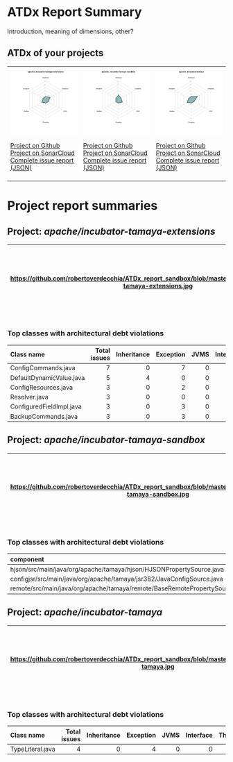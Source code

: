 
# ATDx Report Summary

Introduction, meaning of dimensions, other?

## ATDx of your projects
||||
|-|-|-|
|<img src="https://github.com/robertoverdecchia/ATDx_report_sandbox/blob/master/plots/apache_incubator-tamaya-extensions.jpg"/> <p style="text-align:left">[Project on Github](https://github.com/apache/incubator-tamaya-extensions) <br> [Project on SonarCloud ](https://sonarcloud.io/dashboard?id=apache_incubator-tamaya-extensions) <br> [Complete issue report (JSON)](./json/apache_incubator-tamaya-extensions.json)</p>|<img src="https://github.com/robertoverdecchia/ATDx_report_sandbox/blob/master/plots/apache_incubator-tamaya-sandbox.jpg"/> <p style="text-align:left">[Project on Github](https://github.com/apache/incubator-tamaya-sandbox) <br> [Project on SonarCloud ](https://sonarcloud.io/dashboard?id=apache_incubator-tamaya-sandbox) <br> [Complete issue report (JSON)](./json/apache_incubator-tamaya-sandbox.json)</p>|<img src="https://github.com/robertoverdecchia/ATDx_report_sandbox/blob/master/plots/apache_incubator-tamaya.jpg"/> <p style="text-align:left">[Project on Github](https://github.com/apache/incubator-tamaya) <br> [Project on SonarCloud ](https://sonarcloud.io/dashboard?id=apache_incubator-tamaya) <br> [Complete issue report (JSON)](./json/apache_incubator-tamaya.json)</p>
 | |

# Project report summaries
## Project: _apache/incubator-tamaya-extensions_
|https://github.com/robertoverdecchia/ATDx_report_sandbox/blob/master/plots/apache_incubator-tamaya-extensions.jpg|<p style="text-align:left">[Project on Github](https://github.com/apache/incubator-tamaya-extensions) <br> [Project on SonarCloud ](https://sonarcloud.io/dashboard?id=apache_incubator-tamaya-extensions) <br> [Complete issue report (JSON)](./json/apache_incubator-tamaya-extensions.json)</p>
|-|-|
### Top classes with architectural debt violations
| Class name               |   Total issues |   Inheritance |   Exception |   JVMS |   Interface |   Threading |   Complexity | Fully qualified name                                                                                  |
|:-------------------------|---------------:|--------------:|------------:|-------:|------------:|------------:|-------------:|:------------------------------------------------------------------------------------------------------|
| ConfigCommands.java      |              7 |             0 |           7 |      0 |           0 |           0 |            0 | modules/osgi/common/src/main/java/org/apache/tamaya/osgi/commands/ConfigCommands.java                 |
| DefaultDynamicValue.java |              5 |             4 |           0 |      0 |           1 |           0 |            0 | modules/injection/standalone/src/main/java/org/apache/tamaya/inject/internal/DefaultDynamicValue.java |
| ConfigResources.java     |              3 |             0 |           2 |      0 |           1 |           0 |            0 | modules/resources/src/main/java/org/apache/tamaya/resource/ConfigResources.java                       |
| Resolver.java            |              3 |             0 |           0 |      0 |           3 |           0 |            0 | modules/resolver/src/main/java/org/apache/tamaya/resolver/Resolver.java                               |
| ConfiguredFieldImpl.java |              3 |             0 |           3 |      0 |           0 |           0 |            0 | modules/injection/standalone/src/main/java/org/apache/tamaya/inject/internal/ConfiguredFieldImpl.java |
| BackupCommands.java      |              3 |             0 |           3 |      0 |           0 |           0 |            0 | modules/osgi/common/src/main/java/org/apache/tamaya/osgi/commands/BackupCommands.java                 |

## Project: _apache/incubator-tamaya-sandbox_
|https://github.com/robertoverdecchia/ATDx_report_sandbox/blob/master/plots/apache_incubator-tamaya-sandbox.jpg|<p style="text-align:left">[Project on Github](https://github.com/apache/incubator-tamaya-sandbox) <br> [Project on SonarCloud ](https://sonarcloud.io/dashboard?id=apache_incubator-tamaya-sandbox) <br> [Complete issue report (JSON)](./json/apache_incubator-tamaya-sandbox.json)</p>
|-|-|
### Top classes with architectural debt violations
| component                                                                   |   inheritance |   exception |   vmsmell |   interface |   threading |   complexity |   sum |
|:----------------------------------------------------------------------------|--------------:|------------:|----------:|------------:|------------:|-------------:|------:|
| hjson/src/main/java/org/apache/tamaya/hjson/HJSONPropertySource.java        |             1 |           0 |         0 |           0 |           0 |            0 |     1 |
| configjsr/src/main/java/org/apache/tamaya/jsr382/JavaConfigSource.java      |             1 |           0 |         0 |           0 |           0 |            0 |     1 |
| remote/src/main/java/org/apache/tamaya/remote/BaseRemotePropertySource.java |             1 |           0 |         0 |           0 |           0 |            0 |     1 |

## Project: _apache/incubator-tamaya_
|https://github.com/robertoverdecchia/ATDx_report_sandbox/blob/master/plots/apache_incubator-tamaya.jpg|<p style="text-align:left">[Project on Github](https://github.com/apache/incubator-tamaya) <br> [Project on SonarCloud ](https://sonarcloud.io/dashboard?id=apache_incubator-tamaya) <br> [Complete issue report (JSON)](./json/apache_incubator-tamaya.json)</p>
|-|-|
### Top classes with architectural debt violations
| Class name       |   Total issues |   Inheritance |   Exception |   JVMS |   Interface |   Threading |   Complexity | Fully qualified name                                      |
|:-----------------|---------------:|--------------:|------------:|-------:|------------:|------------:|-------------:|:----------------------------------------------------------|
| TypeLiteral.java |              4 |             0 |           4 |      0 |           0 |           0 |            0 | code/api/src/main/java/org/apache/tamaya/TypeLiteral.java |

